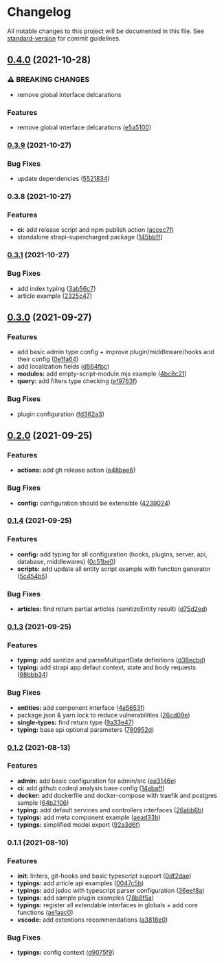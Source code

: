 # Changelog

All notable changes to this project will be documented in this file. See [standard-version](https://github.com/conventional-changelog/standard-version) for commit guidelines.

## [0.4.0](https://github.com/digisquad-io/strapi-supercharged/compare/v0.3.9...v0.4.0) (2021-10-28)


### ⚠ BREAKING CHANGES

* remove global interface delcarations

### Features

* remove global interface delcarations ([e5a5100](https://github.com/digisquad-io/strapi-supercharged/commit/e5a51008cda7fbec329931dcb34e747e003841b8))

### [0.3.9](https://github.com/digisquad-io/strapi-supercharged/compare/v0.3.8...v0.3.9) (2021-10-27)


### Bug Fixes

* update dependencies ([5521834](https://github.com/digisquad-io/strapi-supercharged/commit/55218344ca51d64094d930290402e72b2a1e2c2e))

### 0.3.8 (2021-10-27)

### Features

* **ci:** add release script and npm publish action ([accec7f](https://github.com/digisquad-io/strapi-supercharged/commit/accec7f6e45d96a46bc96022c84a66769313b23b))
* standalone strapi-supercharged package ([145bb1f](https://github.com/digisquad-io/strapi-supercharged/commit/145bb1f79ad1ff937ba02d9c732e4ba3abbdda81))

### [0.3.1](https://github.com/digisquad-io/strapi-supercharged/compare/v0.3.0...v0.3.1) (2021-10-27)

### Bug Fixes

- add index typing ([3ab56c7](https://github.com/digisquad-io/strapi-supercharged/commit/3ab56c77136c2a70a3b641166a4836af6a208506))
- article example ([2325c47](https://github.com/digisquad-io/strapi-supercharged/commit/2325c47d82be4f2c6558b9e706abd7adf8487599))

## [0.3.0](https://github.com/digisquad-io/strapi-supercharged-template/compare/v0.2.0...v0.3.0) (2021-09-27)

### Features

- add basic admin type config + improve plugin/middleware/hooks and their config ([0e1fa64](https://github.com/digisquad-io/strapi-supercharged-template/commit/0e1fa64d4809f2cba8cc320a1d70d342e2852704))
- add localization fields ([d564fbc](https://github.com/digisquad-io/strapi-supercharged-template/commit/d564fbcbd9983d4f71ebaf9e05b093236d06c002))
- **modules:** add empty-script-module.mjs example ([4bc8c21](https://github.com/digisquad-io/strapi-supercharged-template/commit/4bc8c212b7484fd451b8303469d404cfe4bff67c))
- **query:** add filters type checking ([ef9763f](https://github.com/digisquad-io/strapi-supercharged-template/commit/ef9763f4772740c7f5677648b3fe17085125f581))

### Bug Fixes

- plugin configuration ([fd362a3](https://github.com/digisquad-io/strapi-supercharged-template/commit/fd362a33e590d3a2bd9cdab4e6d79e26d166d170))

## [0.2.0](https://github.com/digisquad-io/strapi-supercharged-template/compare/v0.1.4...v0.2.0) (2021-09-25)

### Features

- **actions:** add gh release action ([e48bee6](https://github.com/digisquad-io/strapi-supercharged-template/commit/e48bee6bdeb7f58c467cba13f23d0e90ffb6a082))

### Bug Fixes

- **config:** configuration should be extensible ([4239024](https://github.com/digisquad-io/strapi-supercharged-template/commit/423902485ec43a5ea48bf93693ee85dd4801ec84))

### [0.1.4](https://github.com/digisquad-io/strapi-supercharged-template/compare/v0.1.3...v0.1.4) (2021-09-25)

### Features

- **config:** add typing for all configuration (hooks, plugins, server, api, database, middlewares) ([0c51be0](https://github.com/digisquad-io/strapi-supercharged-template/commit/0c51be0d50c30735657966a09e4eef4b3481a31e))
- **scripts:** add update all entity script example with function generator ([5c454b5](https://github.com/digisquad-io/strapi-supercharged-template/commit/5c454b581ced85f70d9e897a98f68ff6f3a49a0e))

### Bug Fixes

- **articles:** find return partial articles (sanitizeEntity result) ([d75d2ed](https://github.com/digisquad-io/strapi-supercharged-template/commit/d75d2ed431a5e89d75404d37f7f406b07b56f006))

### [0.1.3](https://github.com/digisquad-io/strapi-supercharged-template/compare/v0.1.2...v0.1.3) (2021-09-25)

### Features

- **typing:** add sanitize and parseMultipartData definitions ([d38ecbd](https://github.com/digisquad-io/strapi-supercharged-template/commit/d38ecbdb6fe2e55f9a6b98f5a97f6e3edef8f16e))
- **typing:** add strapi app defaut context, state and body requests ([98bbb34](https://github.com/digisquad-io/strapi-supercharged-template/commit/98bbb340f5c887808e4dac30c44ed63d48b0dceb))

### Bug Fixes

- **entities:** add component interface ([4a5653f](https://github.com/digisquad-io/strapi-supercharged-template/commit/4a5653f42c1700e9adf03467f6382789a6a33edc))
- package.json & yarn.lock to reduce vulnerabilities ([26cd09e](https://github.com/digisquad-io/strapi-supercharged-template/commit/26cd09ef642d073706d06fa6d62f9e2898bf6189))
- **single-types:** find return type ([9a33e47](https://github.com/digisquad-io/strapi-supercharged-template/commit/9a33e473546e23e266eb439006622a2b20af8e86))
- **typing:** base api optional parameters ([780952d](https://github.com/digisquad-io/strapi-supercharged-template/commit/780952de7b3b4c4857f6e5e84bf28693ad641dba))

### [0.1.2](https://github.com/digisquad-io/strapi-supercharged-template/compare/v0.1.1...v0.1.2) (2021-08-13)

### Features

- **admin:** add basic configuration for admin/src ([ee3146e](https://github.com/digisquad-io/strapi-supercharged-template/commit/ee3146ed7e7dd7518c19f29f1ef5c43c74e26bb1))
- **ci:** add github codeql analysis base config ([14abaff](https://github.com/digisquad-io/strapi-supercharged-template/commit/14abaff5e77ce51fbe7a6d5ad54865199739563f))
- **docker:** add dockerfile and docker-compose with traefik and postgres sample ([64b2106](https://github.com/digisquad-io/strapi-supercharged-template/commit/64b21067e34d0f36f2ce60fcdb23f9f686fe2cc3))
- **typing:** add default services and controllers interfaces ([26abb6b](https://github.com/digisquad-io/strapi-supercharged-template/commit/26abb6b769f439a81f8c6a8e0e1634cf970ce6fe))
- **typings:** add meta component example ([aead33b](https://github.com/digisquad-io/strapi-supercharged-template/commit/aead33b232fa1379be6458d449eeb1383b024b3e))
- **typings:** simplified model export ([92a3d6f](https://github.com/digisquad-io/strapi-supercharged-template/commit/92a3d6ffa0fbb761f5c0682d9f22d46b456c2a44))

### 0.1.1 (2021-08-10)

### Features

- **init:** linters, git-hooks and basic typescript support ([0df2dae](https://github.com/digisquad-io/strapi-supercharged-template/commit/0df2dae22cf24aebf3c4e5d1c46230e9ea6b035d))
- **typings:** add article api examples ([0047c5b](https://github.com/digisquad-io/strapi-supercharged-template/commit/0047c5b4e72c47e312fa8b6f1c5c8f762a0b9b64))
- **typings:** add jsdoc with typescript parser configuration ([36eef8a](https://github.com/digisquad-io/strapi-supercharged-template/commit/36eef8a9e1a99b6f6076bfe056ba244befdf1088))
- **typings:** add sample plugin examples ([78b8f5a](https://github.com/digisquad-io/strapi-supercharged-template/commit/78b8f5a3d2f28641aa81ccf2bc522c7ce8372375))
- **typings:** register all extendable interfaces in globals + add core functions ([ae1aac0](https://github.com/digisquad-io/strapi-supercharged-template/commit/ae1aac0f7144e4d9765e08ade1afef5938c2d3d9))
- **vscode:** add extentions recommendations ([a3818e0](https://github.com/digisquad-io/strapi-supercharged-template/commit/a3818e0bf843fec90a4bdc4d2c5df574a432dcc4))

### Bug Fixes

- **typings:** config context ([d9075f9](https://github.com/digisquad-io/strapi-supercharged-template/commit/d9075f9899b513de6097f6a72d4c90a55ec9a893))
